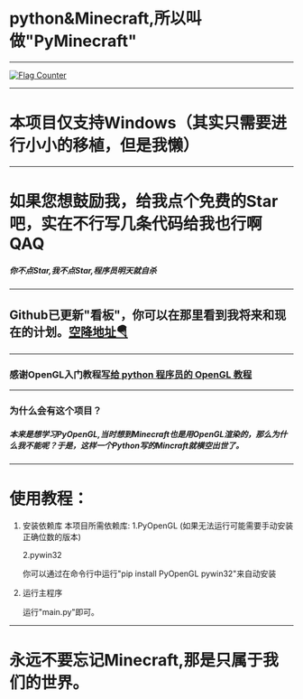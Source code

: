 # python&Minecraft,所以叫做"PyMinecraft"
******************************************************************************
<a href="https://info.flagcounter.com/zBbk"><img src="https://s05.flagcounter.com/map/zBbk/size_l/txt_000000/border_CCCCCC/pageviews_1/viewers_0/flags_0/" alt="Flag Counter" border="0"></a>
******************************************************************************
# 本项目仅支持Windows（其实只需要进行小小的移植，但是我懒）
******************************************************************************
# 如果您想鼓励我，给我点个免费的Star吧，实在不行写几条代码给我也行啊QAQ
##### 你不点Star,我不点Star,程序员明天就自杀
******************************************************************************
## Github已更新"看板"，你可以在那里看到我将来和现在的计划。[空降地址🪂](https://github.com/yi-ge-shuai-qi-de-kai-fa-zhe/PyMinecraft/projects/2)
******************************************************************************
### 感谢OpenGL入门教程[写给 python 程序员的 OpenGL 教程](https://blog.csdn.net/xufive/article/details/86565130)
******************************************************************************
### 为什么会有这个项目？
##### 本来是想学习PyOpenGL,当时想到Minecraft也是用OpenGL渲染的，那么为什么我不能呢？于是，这样一个Python写的Mincraft就横空出世了。
******************************************************************************
# 使用教程：

1. 安装依赖库
   本项目所需依赖库:
      1.PyOpenGL
       (如果无法运行可能需要手动安装正确位数的版本)

      2.pywin32

   你可以通过在命令行中运行"pip install PyOpenGL pywin32"来自动安装

2. 运行主程序

    运行"main.py"即可。
******************************************************************************
# 永远不要忘记Minecraft,那是只属于我们的世界。
